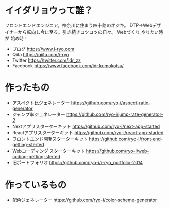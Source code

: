 # イイダリョウって誰？

フロントエンドエンジニア。神奈川に住まう四十路のオジキ。 DTP→Webデザイナーから転向し今に至る。引き続きコツコツの日々。
Webづくり やりたい時が 始め時！

* ブログ https://www.i-ryo.com
* Qiita https://qiita.com/i-ryo
* Twitter https://twitter.com/idr_zz 
* Facebook https://www.facebook.com/idr.kumokotsu/

# 作ったもの

* アスペクト比ジェネレーター https://github.com/ryo-i/aspect-ratio-generator
* ジャンプ率ジェネレーター https://github.com/ryo-i/jump-rate-generator-2
* Nextアプリスターターキット https://github.com/ryo-i/next-app-started
* Reactアプリスターターキット https://github.com/ryo-i/react-app-started
* フロントエンド開発スターターキット https://github.com/ryo-i/front-end-getting-sterted
* Webコーディング スターターキット https://github.com/ryo-i/web-coding-getting-sterted
* 旧ポートフォリオ https://github.com/ryo-i/i-ryo_portfolio-2014

# 作っているもの

* 配色ジェネレーター https://github.com/ryo-i/color-scheme-generator
